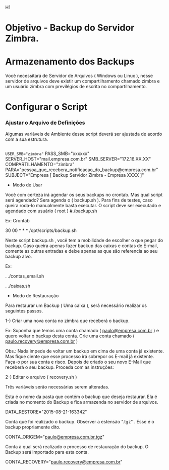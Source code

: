 H1
# Objetivo - Backup do Servidor Zimbra.

<h1>Armazenamento dos Backups</h1> 

Você necessitará de Servidor de Arquivos ( Windows ou Linux ), nesse servidor de arquivos deve existir um compartilhamento chamado zimbra e um usuário zimbra com previlégios de escrita no compartilhamento.

<h1>Configurar o Script</h1> 

<h3> Ajustar o Arquivo de Definições</h3>

Algumas variáveis de Ambiente desse script deverá ser ajustada de acordo com a sua estrutura.

<code>
USER_SMB="zimbra"</code>
PASS_SMB="xxxxxx"
SERVER_HOST="mail.empresa.com.br"
SMB_SERVER="172.16.XX.XX"
COMPARTILHAMENTO="zimbra"
PARA="pessoa_que_recebera_notificacao_do_backup@empresa.com.br"
SUBJECT="Empresa [ Backup Servidor Zimbra - Empresa XXXX ]"
</code>

* Modo de Usar

Você com certeza irá agendar os seus backups no crontab. Mas qual script será agendado? Sera agenda o ( backup.sh ). Para fins de testes, caso queira roda-lo manualmente basta executar. O script deve ser executado e agendado com usuário ( root )
#./backup.sh

Ex: Crontab

30 00 *	* * /opt/scripts/backup.sh

Neste script backup.sh , você tem a mobilidade de escolher o que pegar do backup. Caso queira apenas fazer backup das caixas e contas de E-mail, comente as outras entradas e deixe apenas as que são referencia ao seu backup alvo.

Ex:

. ./contas_email.sh

. ./caixas.sh

* Modo de Restauração

Para restaurar um Backup ( Uma caixa ), será necessário realizar os seguintes passos.

1-) Criar uma nova conta no zimbra que receberá o backup.

Ex: 
Suponha que temos uma conta chamado ( paulo@empresa.com.br ) e quero voltar o backup desta conta. Crie uma conta chamado ( paulo.recovery@empresa.com.br )

Obs.: Nada impede de voltar um backup em cima de uma conta já existente. Mas fique ciente que esse processo irá sobrepor os E-mail já existente. Faça-o por sua conta e risco. Depois de criado o seu novo E-Mail que receberá o seu backup. Proceda com as instruções:

2-) Editar o arquivo ( recovery.sh )

Três variáveis serão necessárias serem alteradas.

Esta é o nome da pasta que contém o backup que deseja restaurar. Ela é criada no momento do Backup e fica armazenda no servidor de arquivos.

DATA_RESTORE="2015-08-21-163342"

Conta que foi realizado o backup. Observer a estensão ".tgz" . Esse é o backup propriamente dito.

CONTA_ORIGEM="paulo@empresa.com.br.tgz"

Conta à qual será realizado o processo de restauração do backup. O Backup será importado para esta conta.

CONTA_RECOVERY="paulo.recovery@empresa.com.br"


